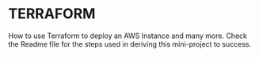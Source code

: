 # TERRAFORM
How to use Terraform to deploy an AWS Instance and many more.
Check the Readme file for the steps used in deriving this mini-project to success.
